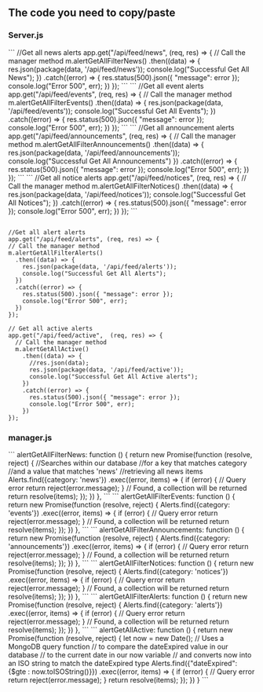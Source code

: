 <h2>The code you need to copy/paste</h2>
<h3>Server.js</h3>
```
//Get all news alerts
app.get("/api/feed/news", (req, res) => {
  // Call the manager method
  m.alertGetAllFilterNews()
    .then((data) => {
      res.json(package(data, '/api/feed/news'));
      console.log("Successful Get All News");
    })
    .catch((error) => {
      res.status(500).json({ "message": error });
      console.log("Error 500", err);
    })
});
```
```
//Get all event alerts
app.get("/api/feed/events", (req, res) => {
  // Call the manager method
  m.alertGetAllFilterEvents()
    .then((data) => {
      res.json(package(data, '/api/feed/events'));
      console.log("Successful Get All Events");
    })
    .catch((error) => {
      res.status(500).json({ "message": error });
      console.log("Error 500", err);
    })
});
```
```
//Get all announcement alerts
app.get("/api/feed/announcements", (req, res) => {
  // Call the manager method
  m.alertGetAllFilterAnnouncements()
    .then((data) => {
      res.json(package(data, '/api/feed/announcements'));
      console.log("Successful Get All Announcements")
    })
    .catch((error) => {
      res.status(500).json({ "message": error });
      console.log("Error 500", err);
    })
  });
```
```
  //Get all notice alerts
app.get("/api/feed/notices", (req, res) => {
  // Call the manager method
  m.alertGetAllFilterNotices()
    .then((data) => {
      res.json(package(data, '/api/feed/notices'));
      console.log("Successful Get All Notices");
    })
    .catch((error) => {
      res.status(500).json({ "message": error });
      console.log("Error 500", err);
    })
  });
  ```

  ```
    
//Get all alert alerts
app.get("/api/feed/alerts", (req, res) => {
  // Call the manager method
  m.alertGetAllFilterAlerts()
    .then((data) => {
      res.json(package(data, '/api/feed/alerts'));
      console.log("Successful Get All Alerts");
    })
    .catch((error) => {
      res.status(500).json({ "message": error });
      console.log("Error 500", err);
    })
});
```
```
// Get all active alerts
app.get("/api/feed/active",  (req, res) => {
  // Call the manager method
  m.alertGetAllActive()
    .then((data) => {
      //res.json(data);
      res.json(package(data, '/api/feed/active'));
      console.log("Successful Get All Active alerts");
    })
    .catch((error) => {
      res.status(500).json({ "message": error });
      console.log("Error 500", err);
    })
});
  ```
  <h3>manager.js</h3>
```
   alertGetAllFilterNews: function () {
      return new Promise(function (resolve, reject) {
        //Searches within our database 
        //for a key that matches category 
        //and a value that matches 'news'
        //retrieving all news items
          Alerts.find({category: 'news'})
          .exec((error, items) => {
              if (error) {
                // Query error
                return reject(error.message);
              }
              // Found, a collection will be returned
              return resolve(items);
            });
        })
  },
```
```
  alertGetAllFilterEvents: function () {
    return new Promise(function (resolve, reject) {
        Alerts.find({category: 'events'})
        .exec((error, items) => {
            if (error) {
              // Query error
              return reject(error.message);
            }
            // Found, a collection will be returned
            return resolve(items);
          });
      })
},
```
```
alertGetAllFilterAnnouncements: function () {
  return new Promise(function (resolve, reject) {
      Alerts.find({category: 'announcements'})
      .exec((error, items) => {
          if (error) {
            // Query error
            return reject(error.message);
          }
          // Found, a collection will be returned
          return resolve(items);
        });
    })
},
```
```
alertGetAllFilterNotices: function () {
  return new Promise(function (resolve, reject) {
      Alerts.find({category: 'notices'})
      .exec((error, items) => {
          if (error) {
            // Query error
            return reject(error.message);
          }
          // Found, a collection will be returned
          return resolve(items);
        });
    })
},
```
```
alertGetAllFilterAlerts: function () {
  return new Promise(function (resolve, reject) {
      Alerts.find({category: 'alerts'})
      .exec((error, items) => {
          if (error) {
            // Query error
            return reject(error.message);
          }
          // Found, a collection will be returned
          return resolve(items);
        });
    })
},
```
```
      alertGetAllActive: function () {
        return new Promise(function (resolve, reject) {
          let now = new Date();
          // Uses a MongoDB query function 
          // to compare the dateExpired value in our database
          // to the current date in our now variable
          // and converts now into an ISO string to match the dateExpired type
          Alerts.find({"dateExpired": {$gte : now.toISOString()}})
            .exec((error, items) => {
              if (error) {
                // Query error
                return reject(error.message);
              }
              return resolve(items);
            });
        })
      }
```
  
  <!-- <h3>Project Template</h3>
  <p>Features:</p>
  <ul>
    <li>Node.js and Express.js</li>
    <li>Database is MongoDB</li>
    <li>One entity for end users, a collection of automobiles</li>
    <li>Another entity to hold user accounts</li>
    <li>Security is provided by Passport.js and JWT handling</li>
  </ul>

<br>

### How to get started with this template

Copy and paste the project template *folder*, and rename the new folder as you wish. 

In a new CLI (command line interface), navigate to the project folder.  
Run `npm init` to update the name and any other values you wish to update.  
Run `npm i` to rebuild the packages it needs.  

In a new CLI window, create a new folder to hold the database.  
Locate it at the same level as the project folder, or elsewhere to meet your needs.  
*DO NOT* locate it inside the new project folder.  

Start the database engine, which also initializes the database:  

> Replace `databasename` with the name that you used above. 

```bash
mongod --dbpath ./databasename
```

Return to the project CLI window. 

Import the user account starter data:

> Replace `databasename` with the name that you used above. 

```bash
mongoimport --db dps945 --collection persons --file dbdata-persons.json --jsonArray
```

Import the (cars) example starter data:

> Replace `databasename` with the name that you used above. 

```bash
mongoimport --db databasename --collection cars --file dbdata-cars.json --jsonArray
```

Now, open the project in your code editor.  

Update the `databasename` text in `manager.js` (near line 44). 

Generate the value for `jwtOptions.secretOrKey` in `server.js` (near line 54).

Start/run the server.  
Test with Postman.

<br> -->


